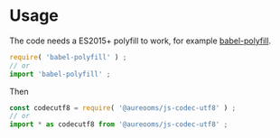 # Usage

The code needs a ES2015+ polyfill to work, for example
[babel-polyfill](https://babeljs.io/docs/usage/polyfill).
```js
require( 'babel-polyfill' ) ;
// or
import 'babel-polyfill' ;
```

Then
```js
const codecutf8 = require( '@aureooms/js-codec-utf8' ) ;
// or
import * as codecutf8 from '@aureooms/js-codec-utf8' ;
```
